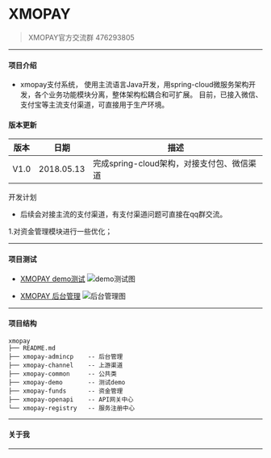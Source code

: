 # XMOPAY

> XMOPAY官方交流群 476293805

---

#### 项目介绍
* xmopay支付系统， 使用主流语言Java开发，用spring-cloud微服务架构开发，各个业务功能模块分离，整体架构松耦合和可扩展。
目前，已接入微信、支付宝等主流支付渠道，可直接用于生产环境。

#### 版本更新
 版本 | 日期 | 描述 
---  |  --- | ---
V1.0 | 2018.05.13| 完成spring-cloud架构，对接支付包、微信渠道

开发计划
* 后续会对接主流的支付渠道，有支付渠道问题可直接在qq群交流。

1.对资金管理模块进行一些优化；

---

#### 项目测试

* [XMOPAY demo测试](http://demo.xmopay.com/)
![demo测试图](https://github.com/xmopay/sources/blob/master/demo.png)

* [XMOPAY 后台管理](http://admincp.xmopay.com/user/login)
![后台管理图](https://github.com/xmopay/sources/blob/master/admincp.png)

---

#### 项目结构
    xmopay
    ├── README.md
    ├── xmopay-admincp    -- 后台管理
    ├── xmopay-channel    -- 上游渠道
    ├── xmopay-common     -- 公共类
    ├── xmopay-demo       -- 测试demo
    ├── xmopay-funds      -- 资金管理
    ├── xmopay-openapi    -- API网关中心
    └── xmopay-registry   -- 服务注册中心

---

#### 关于我
-----------
